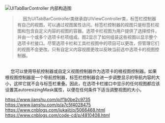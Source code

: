 ![UITabBarController 内部构造图](https://upload-images.jianshu.io/upload_images/2959789-782e2483f7e29b4b.png?imageMogr2/auto-orient/strip%7CimageView2/2/w/1240)

> &emsp; 因为UITabBarController类继承自UIViewController类，标签栏控制器有自己的视图，可以通过视图属性访问。标签栏控制器的视图只是标签栏视图和包含自定义内容的视图的容器。选项卡栏视图为用户提供了选择控件，并由一个或多个选项卡栏项组成。图2显示了如何组装这些视图以显示整个选项卡栏接口。尽管选项卡栏和工具栏视图中的项目可以更改，但管理它们的视图不会更改。只有自定义内容视图更改以反映当前选中选项卡的视图控制器。
<br/>
&emsp; 您可以使用导航控制器或自定义视图控制器作为选项卡的根视图控制器。如果根视图控制器是一个导航控制器，标签栏控制器会进一步调整显示的导航内容的大小，这样它就不会与标签栏重叠。因此，在选项卡栏接口中显示的任何视图都应该设置其autoresizingMask属性，以便在任何条件下适当调整视图的大小。


https://www.jianshu.com/p/f1b0be2c9735
https://www.jianshu.com/p/a7c5f4028475
https://www.cnblogs.com/jukaiit/p/5066468.html
https://www.cnblogs.com/code-cd/p/4810408.html



